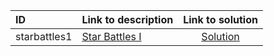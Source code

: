 | ID | Link to description | Link to solution |
|:---|:---|:---:|
| starbattles1 | [Star Battles I](https://open.kattis.com/problems/starbattles1) | [Solution](https://github.com/versenyi98/kattis-solutions/tree/main/solutions/Star%20Battles%20I)|
